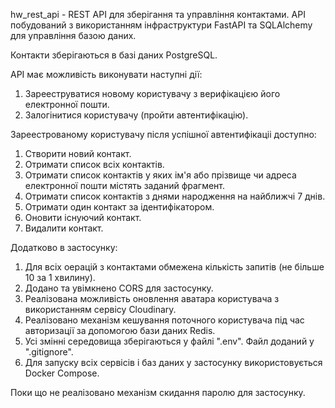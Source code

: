 hw_rest_api - REST API для зберігання та управління контактами.
API побудований з використанням інфраструктури FastAPI та SQLAlchemy для управління базою даних.

Контакти зберігаються в базі даних PostgreSQL.

API має можливість виконувати наступні дії:

1. Зарееструватися новому користувачу з верифікацією його електронної пошти.
2. Залогінитися користувачу (пройти автентифікацію).


Зареестрованому користувачу після успішної автентифікаціі доступно:

1. Створити новий контакт.
2. Отримати список всіх контактів.
3. Отримати список контактів у яких ім'я або прізвище чи адреса електронної пошти містять заданий фрагмент.
4. Отримати список контактів з днями народження на найближчі 7 днів.
3. Отримати один контакт за ідентифікатором.
4. Оновити існуючий контакт.
5. Видалити контакт.

Додатково в застосунку:
1. Для всіх оерацій з контактами обмежена кількість запитів (не більше 10 за 1 хвилину).
2. Додано та увімкнено CORS для застосунку.
3. Реалізована можливість оновлення аватара користувача з використанням сервісу Cloudinary.
4. Реалізовано механізм кешування поточного користувача під час авторизації за допомогою бази даних Redis.
5. Усі змінні середовища зберігаються у файлі ".env". Файл доданий у ".gitignore".
6. Для запуску всіх сервісів і баз даних у застосунку використовується Docker Compose.

Поки що не реалізовано механізм скидання паролю для застосунку.